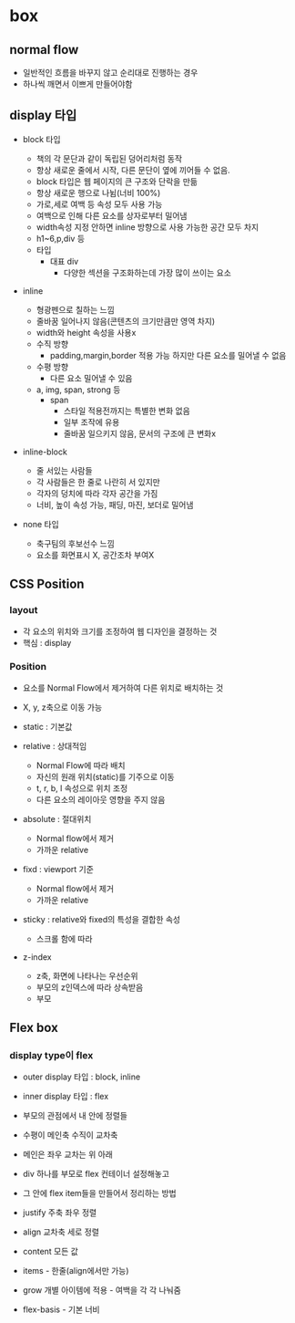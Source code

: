 # box

## normal flow
- 일반적인 흐름을 바꾸지 않고 순리대로 진행하는 경우
- 하나씩 깨면서 이쁘게 만들어야함

## display 타입
- block 타입
    * 책의 각 문단과 같이 독립된 덩어리처럼 동작
    * 항상 새로운 줄에서 시작, 다른 문단이 옆에 끼어들 수 없음.
    * block 타입은 웹 페이지의 큰 구조와 단락을 만듦
    * 항상 새로운 행으로 나뉨(너비 100%)
    * 가로,세로 여백 등 속성 모두 사용 가능
    * 여백으로 인해 다른 요소를 상자로부터 밀어냄
    * width속성 지정 안하면 inline 방향으로 사용 가능한 공간 모두 차지
    * h1~6,p,div 등
    * 타입
        * 대표 div
            * 다양한 섹션을 구조화하는데 가장 많이 쓰이는 요소
- inline
    * 형광펜으로 칠하는 느낌
    * 줄바꿈 일어나지 않음(콘텐츠의 크기만큼만 영역 차지)
    * width와 height 속성을 사용x
    * 수직 방향
        * padding,margin,border 적용 가능 하지만 다른 요소를 밀어낼 수 없음
    * 수평 방향
        * 다른 요소 밀어낼 수 있음
    * a, img, span, strong 등
        * span
            * 스타일 적용전까지는 특별한 변화 없음
            * 일부 조작에 유용
            * 줄바꿈 일으키지 않음, 문서의 구조에 큰 변화x

- inline-block
    * 줄 서있는 사람들
    * 각 사람들은 한 줄로 나란히 서 있지만
    * 각자의 덩치에 따라 각자 공간을 가짐
    * 너비, 높이 속성 가능, 패딩, 마진, 보더로 밀어냄

- none 타입
    * 축구팀의 후보선수 느낌
    * 요소를 화면표시 X, 공간조차 부여X

## CSS Position
### layout
- 각 요소의 위치와 크기를 조정하여 웹 디자인을 결정하는 것
- 핵심 : display

### Position
- 요소를 Normal Flow에서 제거하여 다른 위치로 배치하는 것
- X, y, z축으로 이동 가능
- static : 기본값
- relative : 상대적임
    - Normal Flow에 따라 배치
    - 자신의 원래 위치(static)를 기주으로 이동
    - t, r, b, l 속성으로 위치 조정
    - 다른 요소의 레이아웃 영향을 주지 않음
- absolute : 절대위치
    - Normal flow에서 제거
    - 가까운 relative
- fixd : viewport 기준
    - Normal flow에서 제거
    - 가까운 relative
- sticky : relative와 fixed의 특성을 결합한 속성
    - 스크롤 함에 따라

- z-index
    - z축, 화면에 나타나는 우선순위
    - 부모의 z인덱스에 따라 상속받음
    - 부모

## Flex box
### display type이 flex
- outer display 타입 : block, inline
- inner display 타입 : flex
- 부모의 관점에서 내 안에 정렬들
- 수평이 메인축 수직이 교차축
- 메인은 좌우 교차는 위 아래
- div 하나를 부모로 flex 컨테이너 설정해놓고
- 그 안에 flex item들을 만들어서 정리하는 방법

- justify 주축 좌우 정렬
- align 교차축 세로 정렬
- content 모든 값
- items - 한줄(align에서만 가능)
- grow 개별 아이템에 적용 - 여백을 각 각 나눠줌
- flex-basis - 기본 너비